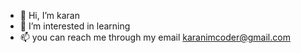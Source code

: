 - 👋 Hi, I’m karan
- 👀 I’m interested in learning
- 📫 you can reach me through my email karanimcoder@gmail.com

<!---

--->
